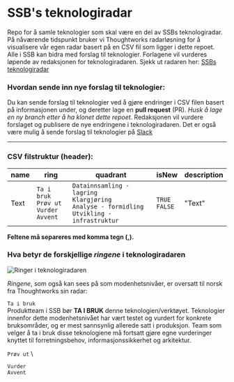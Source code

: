 # SSB's teknologiradar

Repo for å samle teknologier som skal være en del av SSBs teknologiradar. På nåværende tidspunkt bruker vi Thoughtworks radarløsning for å visualisere vår egen radar basert på en CSV fil som ligger i dette repoet. Alle i SSB kan bidra med forslag til teknologier. Forlagene vil vurderes løpende av redaksjonen for teknologiradaren. Sjekk ut radaren her: [SSBs teknologiradar](https://radar.thoughtworks.com/?sheetId=https%3A%2F%2Fraw.githubusercontent.com%2Fstatisticsnorway%2Fteknologiradar%2Fmain%2FSSB%2520-%2520Teknologiradar.csv)

### Hvordan sende inn nye forslag til teknologier:

Du kan sende forslag til teknologier ved å gjøre endringer i CSV filen basert på informasjonen under, og deretter lage en **pull request** (PR). *Husk å lage en ny branch etter å ha klonet dette repoet*. Redaksjonen vil vurdere forslaget og publisere de nye endringene i teknologiradaren. Det er også være mulig å sende forslag til teknologier på [Slack](https://ssb-norge.slack.com/archives/C02NRC2V83Z)

---

### CSV filstruktur (header):

| name 	| ring 	| quadrant 	| isNew 	| description 	|
|-------|-------|-----------|---------|---------------|
|Text |`Ta i bruk`<br />`Prøv ut`<br />`Vurder`<br />`Avvent`|`Datainnsamling - lagring`<br />`Klargjøring`<br />`Analyse - formidling`<br />`Utvikling - infrastruktur`|`TRUE`<br />`FALSE`|"Text"|

<strong>Feltene må separeres med komma tegn (,).</strong>


### Hva betyr de forskjellige *ringene* i teknologiradaren

![Ringer i teknologiradaren](https://github.com/statisticsnorway/teknologiradar/blob/mehran/rings.png)

*Ringene*, som også kan sees på som modenhetsnivåer, er oversatt til norsk fra Thoughtworks sin radar:

`Ta i bruk` \
Produktteam i SSB bør **TA I BRUK** denne teknologien/verktøyet. Teknologier innenfor dette modenhetsnivået har vært testet og vurdert for konkrete bruksområder, og er mest sannsynlig allerede satt i produksjon. Team som velger å ta i bruk disse teknologiene må fortsatt gjøre egne vurderinger knyttet til forretningsbehov, informasjonssikkerhet og arkitektur.

`Prøv ut` \

`Vurder` \
`Avvent`
